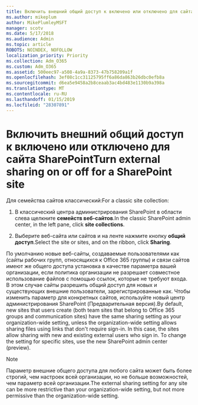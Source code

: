 ```yaml
---
title: Включить внешний общий доступ к включено или отключено для сайта
ms.author: mikeplum
author: MikePlumleyMSFT
manager: scotv
ms.date: 5/17/2018
ms.audience: Admin
ms.topic: article
ROBOTS: NOINDEX, NOFOLLOW
localization_priority: Priority
ms.collection: Adm_O365
ms.custom: Adm_O365
ms.assetid: 500eec97-a508-4a9a-8373-47b758209a1f
ms.openlocfilehash: 3ef08c1cc31125795ff6a86da863b26dbc0efb8a
ms.sourcegitcommit: d6ea5e9458a2b8ceaab3ac4bd483e1130b9a398a
ms.translationtype: MT
ms.contentlocale: ru-RU
ms.lasthandoff: 01/15/2019
ms.locfileid: "28307891"
---
```

# <a name="turn-external-sharing-on-or-off-for-a-sharepoint-site"></a><span data-ttu-id="4f15b-102">Включить внешний общий доступ к включено или отключено для сайта SharePoint</span><span class="sxs-lookup"><span data-stu-id="4f15b-102">Turn external sharing on or off for a SharePoint site</span></span>

<span data-ttu-id="4f15b-103">Для семейства сайтов классический:</span><span class="sxs-lookup"><span data-stu-id="4f15b-103">For a classic site collection:</span></span>
  
1. <span data-ttu-id="4f15b-104">В классический центра администрирования SharePoint в области слева щелкните **семейств веб-сайтов**.</span><span class="sxs-lookup"><span data-stu-id="4f15b-104">In the classic SharePoint admin center, in the left pane, click **site collections**.</span></span>
    
2. <span data-ttu-id="4f15b-105">Выберите веб-сайта или сайтов и на ленте нажмите кнопку **общий доступ**.</span><span class="sxs-lookup"><span data-stu-id="4f15b-105">Select the site or sites, and on the ribbon, click **Sharing**.</span></span>
    
<span data-ttu-id="4f15b-p101">По умолчанию новые веб-сайты, создаваемые пользователями как (сайты рабочих групп, относящихся к Office 365 группы) и связи сайтов имеют же общего доступа установка в качестве параметра вашей организации, если политика организации не разрешает совместное использование файлов с помощью ссылок, которые не требуют входа. В этом случае сайты разрешить общий доступ для новых и существующих внешние пользователи, зарегистрированные как. Чтобы изменить параметр для конкретных сайтов, используйте новый центр администрирования SharePoint (Предварительная версия).</span><span class="sxs-lookup"><span data-stu-id="4f15b-p101">By default, new sites that users create (both team sites that belong to Office 365 groups and communication sites) have the same sharing setting as your organization-wide setting, unless the organization-wide setting allows sharing files using links that don't require sign-in. In this case, the sites allow sharing with new and existing external users who sign in. To change the setting for specific sites, use the new SharePoint admin center (preview).</span></span>
  
> [!NOTE]
> <span data-ttu-id="4f15b-109">Параметр внешние общего доступа для любого сайта может быть более строгий, чем настроек всей организации, но не больше возможностей, чем параметр всей организации.</span><span class="sxs-lookup"><span data-stu-id="4f15b-109">The external sharing setting for any site can be more restrictive than your organization-wide setting, but not more permissive than the organization-wide setting.</span></span> 
  

